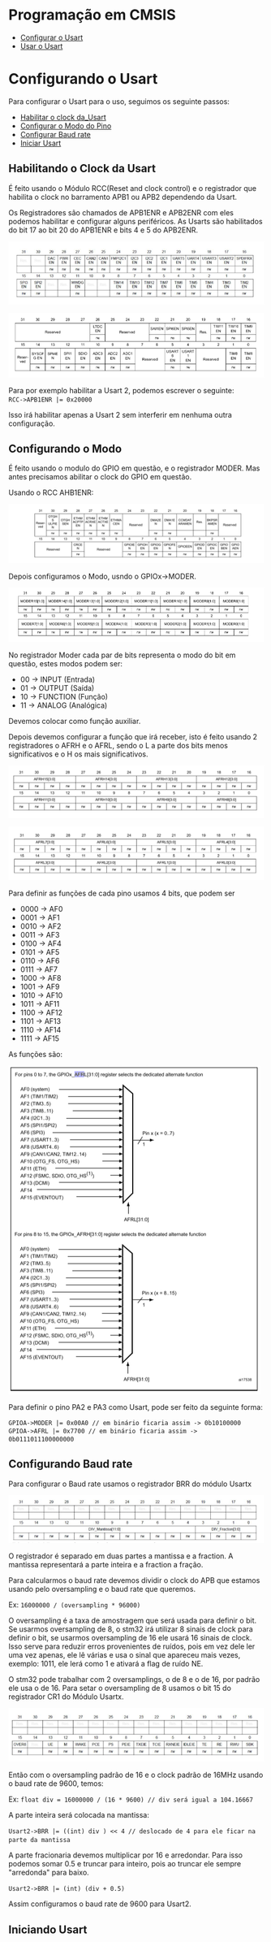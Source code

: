 # Programação em CMSIS 

- [Configurar o Usart](#Configurando-o-Usart)
- [Usar o Usart](#Usando-o-Usart)

# Configurando o Usart

Para configurar o Usart para o uso, seguimos os seguinte passos:

- [Habilitar o clock da_Usart](#Habilitando-o-Clock-da_Usart)
- [Configurar o Modo do Pino](#Configurando-o-Modo)
- [Configurar Baud rate](#Configurando-Baud-rate)
- [Iniciar Usart](#Iniciando-Usart) 


## Habilitando o Clock da Usart

É feito usando o Módulo RCC(Reset and clock control) e o registrador que habilita o clock
no barramento APB1 ou APB2 dependendo da Usart.

Os Registradores são chamados de APB1ENR e APB2ENR com eles podemos habilitar e configurar alguns periféricos.
As Usarts são habilitados do bit 17 ao bit 20 do APB1ENR e bits 4 e 5 do APB2ENR.

![APB1ENR](../imagens/APB1ENR.PNG)

![APB2ENR](../imagens/APB2ENR.PNG)

Para por exemplo habilitar a Usart 2, podemos escrever o seguinte:  
`RCC->APB1ENR |= 0x20000`

Isso irá habilitar apenas a Usart 2 sem interferir em nenhuma outra configuração.

## Configurando o Modo

É feito usando o modulo do GPIO em questão, e o registrador MODER. Mas antes precisamos abilitar o clock
do GPIO em questão.

Usando o RCC AHB1ENR:

![AHB1ENR](../imagens/HB1ENR.PNG)

Depois configuramos o Modo, usndo o GPIOx->MODER.

![MODER](../imagens/MODER.PNG)

No registrador Moder cada par de bits representa o modo do bit em questão, estes modos
podem ser:

- 00 -> INPUT (Entrada)
- 01 -> OUTPUT (Saída)
- 10 -> FUNCTION (Função)
- 11 -> ANALOG (Analógica)

Devemos colocar como função auxiliar.

Depois devemos configurar a função que irá receber, isto é feito usando 2 registradores o AFRH
e o AFRL, sendo o L a parte dos bits menos significativos e o H os mais significativos.


![AFRH](../imagens/AFRH.PNG)

![AFRL](../imagens/AFRL.PNG)

Para definir as funções de cada pino usamos 4 bits, que podem ser

- 0000 -> AF0
- 0001 -> AF1
- 0010 -> AF2
- 0011 -> AF3
- 0100 -> AF4
- 0101 -> AF5
- 0110 -> AF6
- 0111 -> AF7
- 1000 -> AF8
- 1001 -> AF9
- 1010 -> AF10
- 1011 -> AF11
- 1100 -> AF12
- 1101 -> AF13
- 1110 -> AF14
- 1111 -> AF15

As funções são:

![Funções](../imagens/Funções.PNG)


Para definir o pino PA2 e PA3 como Usart, pode ser feito da seguinte forma:  

    GPIOA->MODER |= 0x00A0 // em binário ficaria assim -> 0b10100000
    GPIOA->AFRL |= 0x7700 // em binário ficaria assim -> 0b0111011100000000

## Configurando Baud rate

Para configurar o Baud rate usamos o registrador BRR do módulo Usartx

![Usart_BRR](../imagens/Usart_BRR.PNG)

O registrador é separado em duas partes a mantissa e a fraction. A mantissa representará 
a parte inteira e a fraction a fração.

Para calcularmos o baud rate devemos dividir o clock do APB que estamos usando pelo oversampling e o
baud rate que queremos.

Ex: `16000000 / (oversampling * 96000)`

O oversampling é a taxa de amostragem que será usada para definir o bit. Se usarmos oversampling de 8, o
stm32 irá utilizar 8 sinais de clock para definir o bit, se usarmos oversampling de 16 ele usará 16 sinais 
de clock. Isso serve para reduzir erros provenientes de ruídos, pois em vez dele ler uma vez apenas, ele lê
várias e usa o sinal que apareceu mais vezes, exemplo: 1011, ele lerá como 1 e ativará a flag de ruído NE.

O stm32 pode trabalhar com 2 oversamplings, o de 8 e o de 16, por padrão ele usa o de 16. Para setar o oversampling
de 8 usamos o bit 15 do registrador CR1 do Módulo Usartx.

![Usart_CR1](../imagens/Usart_CR1.PNG)

Então com o oversampling padrão de 16 e o clock padrão de 16MHz usando o baud rate de 9600, temos:

Ex: `float div = 16000000 / (16 * 9600) // div será igual a 104.16667`

A parte inteira será colocada na mantissa:

`Usart2->BRR |= ((int) div ) << 4 // deslocado de 4 para ele ficar na parte da mantissa`

A parte fracionaria devemos multiplicar por 16 e arredondar. Para isso podemos somar 0.5 e truncar para inteiro, pois
ao truncar ele sempre "arredonda" para baixo.

`Usart2->BRR |= (int) (div + 0.5)` 

Assim configuramos o baud rate de 9600 para Usart2.

## Iniciando Usart
